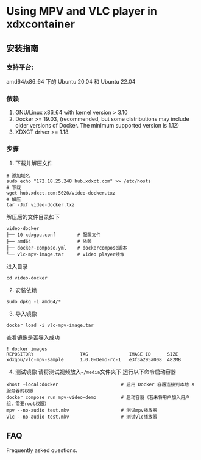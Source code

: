 # Using MPV and VLC player in xdxcontainer

## 安装指南

### 支持平台: 
amd64/x86_64 下的 Ubuntu 20.04 和 Ubuntu 22.04  

### 依赖
1. GNU/Linux x86_64 with kernel version > 3.10
2. Docker >= 19.03,  (recommended, but some distributions may include older versions of Docker. The minimum supported version is 1.12)
3. XDXCT driver >= 1.18.

### 步骤
1. 下载并解压文件  
```shell
# 添加域名
sudo echo "172.18.25.248 hub.xdxct.com" >> /etc/hosts 
# 下载
wget hub.xdxct.com:5020/video-docker.txz
# 解压
tar -Jxf video-docker.txz
```
解压后的文件目录如下
```shell
video-docker
├── 10-xdxgpu.conf        # 配置文件
├── amd64                 # 依赖
├── docker-compose.yml    # dockercompose脚本
└── vlc-mpv-image.tar     # video player镜像
```
进入目录
```shell
cd video-docker
```

2. 安装依赖
```shell
sudo dpkg -i amd64/*
```

3. 导入镜像
```shell
docker load -i vlc-mpv-image.tar
```
查看镜像是否导入成功
```shell
! docker images
REPOSITORY                 TAG               IMAGE ID      SIZE 
xdxgpu/vlc-mpv-sample      1.0.0-Demo-rc-1   e3f3a295a008  482MB
```

4. 测试镜像
请将测试视频放入`~/media`文件夹下
运行以下命令启动容器
```shell
xhost +local:docker                       # 启用 Docker 容器连接到本地 X 服务器的权限
docker compose run mpv-video-demo         # 启动容器（若未将用户加入用户组，需要root权限）
mpv --no-audio test.mkv                   # 测试mpv播放器
vlc --no-audio test.mkv                   # 测试vlc播放器
```

## FAQ
Frequently asked questions.